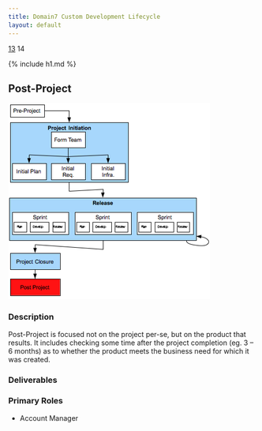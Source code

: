 ```yaml
---
title: Domain7 Custom Development Lifecycle
layout: default
---
```


[13](13.html) 14 

{% include h1.md %}

## Post-Project

![Figure ](../images/lifecycle/14.png)

### Description

Post-Project is focused not on the project per-se, but on the product that results.  It includes checking some time after the project completion (eg. 3 – 6 months) as to whether the product meets the business need for which it was created. 

### Deliverables


### Primary Roles 

* Account Manager

